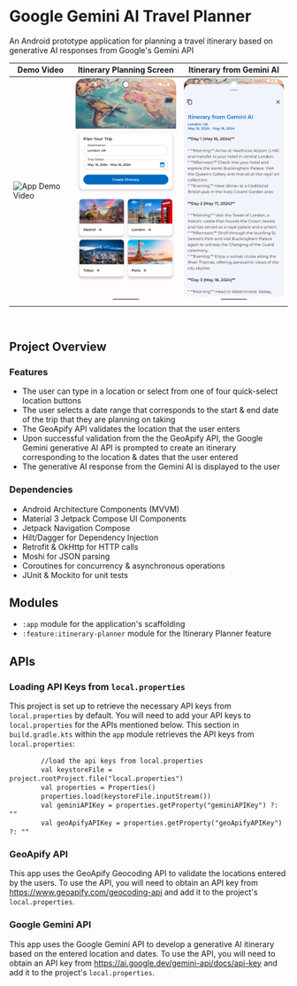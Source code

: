 # Google Gemini AI Travel Planner

An Android prototype application for planning a travel itinerary based on generative AI responses from Google's Gemini API

| Demo Video                                                                   | Itinerary Planning Screen                                                        | Itinerary from Gemini AI                                                         |
|------------------------------------------------------------------------------|----------------------------------------------------------------------------------|----------------------------------------------------------------------------------|
| <img src="./readme-assets/readme_vid.gif" alt="App Demo Video" width="240"/> | <img src="./readme-assets/readme_pic_2.png" alt="App Screenshot 2" width="240"/> | <img src="./readme-assets/readme_pic_3.png" alt="App Screenshot 3" width="240"/> |

<br>

## Project Overview

### Features

* The user can type in a location or select from one of four quick-select location buttons
* The user selects a date range that corresponds to the start & end date of the trip that they are planning on taking
* The GeoApify API validates the location that the user enters
* Upon successful validation from the the GeoApify API, the Google Gemini generative AI API is prompted to create an itinerary corresponding to the location & dates that the user entered
* The generative AI response from the Gemini AI is displayed to the user

### Dependencies

* Android Architecture Components (MVVM)
* Material 3 Jetpack Compose UI Components
* Jetpack Navigation Compose
* Hilt/Dagger for Dependency Injection
* Retrofit & OkHttp for HTTP calls
* Moshi for JSON parsing
* Coroutines for concurrency & asynchronous operations
* JUnit & Mockito for unit tests

## Modules

* `:app` module for the application's scaffolding
* `:feature:itinerary-planner` module for the Itinerary Planner feature

## APIs

### Loading API Keys from `local.properties`

This project is set up to retrieve the necessary API keys from `local.properties` by default. You will need to add your API keys to `local.properties` for the APIs mentioned below. This section in `build.gradle.kts` within the `app` module retrieves the API keys from `local.properties`:

```
        //load the api keys from local.properties
        val keystoreFile = project.rootProject.file("local.properties")
        val properties = Properties()
        properties.load(keystoreFile.inputStream())
        val geminiAPIKey = properties.getProperty("geminiAPIKey") ?: ""
        val geoApifyAPIKey = properties.getProperty("geoApifyAPIKey") ?: ""
```

### GeoApify API

This app uses the GeoApify Geocoding API to validate the locations entered by the users. To use the API, you will need to obtain an API key from https://www.geoapify.com/geocoding-api and add it to the project's `local.properties`.

### Google Gemini API

This app uses the Google Gemini API to develop a generative AI itinerary based on the entered location and dates. To use the API, you will need to obtain an API key from https://ai.google.dev/gemini-api/docs/api-key and add it to the project's `local.properties`.